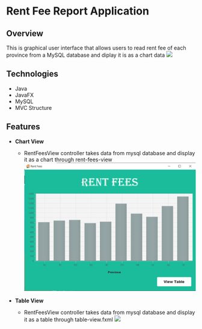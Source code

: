 # Rent Fee Report Application

## Overview
This is graphical user interface that allows users to read rent fee of each province from a MySQL database and diplay it is as a chart data
![](images/bookshop-main.png)

## Technologies
- Java
- JavaFX
- MySQL
- MVC Structure

## Features
- **Chart View**
  - RentFeesView controller takes data from mysql database and display it as a chart through rent-fees-view
![](img/chart-view.png)

- **Table View**
  - RentFeesView controller takes data from mysql database and display it as a table through table-view.fxml
![](images/table-view.png)

